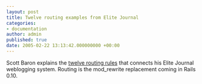 ```yaml
---
layout: post
title: Twelve routing examples from Elite Journal
categories:
- documentation
author: admin
published: true
date: 2005-02-22 13:13:42.000000000 +00:00
---
```

<p>Scott Baron explains the <a href="http://scott.elitists.net/view/17">twelve routing rules</a> that connects his Elite Journal weblogging system. Routing is the mod_rewrite replacement coming in Rails 0.10.</p>